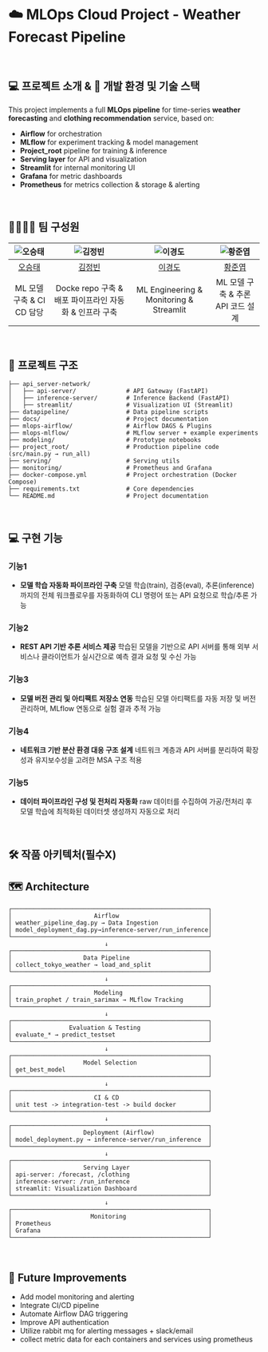 # ☁️ MLOps Cloud Project - Weather Forecast Pipeline

<br>

## 💻 프로젝트 소개 & 🔨 개발 환경 및 기술 스택
This project implements a full **MLOps pipeline** for time-series **weather forecasting** and **clothing recommendation** service, based on:
- **Airflow** for orchestration
- **MLflow** for experiment tracking & model management
- **Project_root** pipeline for training & inference
- **Serving layer** for API and visualization
- **Streamlit** for internal monitoring UI
- **Grafana** for metric dashboards 
- **Prometheus** for metrics collection & storage & alerting

<br>

## 👨‍👩‍👦‍👦 팀 구성원

| ![오승태](https://avatars.githubusercontent.com/u/156163982?v=4) | ![김정빈](https://avatars.githubusercontent.com/u/156163982?v=4) | ![이경도](https://avatars.githubusercontent.com/u/156163982?v=4) | ![황준엽](https://avatars.githubusercontent.com/u/156163982?v=4) |  
| :--------------------------------------------------------------: | :--------------------------------------------------------------: | :--------------------------------------------------------------: | :--------------------------------------------------------------: |
|            [오승태](https://github.com/UpstageAILab)             |            [김정빈](https://github.com/UpstageAILab)             |            [이경도](https://github.com/UpstageAILab)             |                  [황준엽](https://github.com/UpstageAILab)             |
|                            ML 모델 구축 & CI CD 담당                              |                          Docke repo 구축 & 배포 파이프라인 자동화 & 인프라 구축                            |                            ML Engineering & Monitoring & Streamlit                             |                            ML 모델 구축 & 추론 API 코드 설계                            |           


<br>

## 📁 프로젝트 구조
```
├── api_server-network/
│   ├── api-server/              # API Gateway (FastAPI)
│   ├── inference-server/        # Inference Backend (FastAPI)
│   ├── streamlit/               # Visualization UI (Streamlit)
├── datapipeline/                # Data pipeline scripts
├── docs/                        # Project documentation
├── mlops-airflow/               # Airflow DAGS & Plugins
├── mlops-mlflow/                # MLflow server + example experiments
├── modeling/                    # Prototype notebooks
├── project_root/                # Production pipeline code (src/main.py → run_all)
├── serving/                     # Serving utils
├── monitoring/                  # Prometheus and Grafana
├── docker-compose.yml           # Project orchestration (Docker Compose)
├── requirements.txt             # Core dependencies
└── README.md                    # Project documentation

```

<br>

## 💻​ 구현 기능
### 기능1
- **모델 학습 자동화 파이프라인 구축**
모델 학습(train), 검증(eval), 추론(inference)까지의 전체 워크플로우를 자동화하여 CLI 명령어 또는 API 요청으로 학습/추론 가능
### 기능2
- **REST API 기반 추론 서비스 제공**
학습된 모델을 기반으로 API 서버를 통해 외부 서비스나 클라이언트가 실시간으로 예측 결과 요청 및 수신 가능
### 기능3
- **모델 버전 관리 및 아티팩트 저장소 연동**
학습된 모델 아티팩트를 자동 저장 및 버전 관리하며, MLflow 연동으로 실험 결과 추적 가능
### 기능4
- **네트워크 기반 분산 환경 대응 구조 설계**
네트워크 계층과 API 서버를 분리하여 확장성과 유지보수성을 고려한 MSA 구조 적용
### 기능5
- **데이터 파이프라인 구성 및 전처리 자동화**
raw 데이터를 수집하여 가공/전처리 후 모델 학습에 최적화된 데이터셋 생성까지 자동으로 처리

<br>

## 🛠️ 작품 아키텍처(필수X)
## 🗺️ Architecture

```plaintext
┌───────────────────────────────────────────────────────┐
│                       Airflow                         │
│ weather_pipeline_dag.py → Data Ingestion              │
│ model_deployment_dag.py→inference-server/run_inference│
└───────────────────────────────────────────────────────┘
                           ↓
┌───────────────────────────────────────────────────────┐
│                    Data Pipeline                      │
│ collect_tokyo_weather → load_and_split                │
└───────────────────────────────────────────────────────┘
                           ↓
┌───────────────────────────────────────────────────────┐
│                       Modeling                        │
│ train_prophet / train_sarimax → MLflow Tracking       │
└───────────────────────────────────────────────────────┘
                           ↓
┌───────────────────────────────────────────────────────┐
│                Evaluation & Testing                   │
│ evaluate_* → predict_testset                          │
└───────────────────────────────────────────────────────┘
                           ↓
┌───────────────────────────────────────────────────────┐
│                    Model Selection                    │
│ get_best_model                                        │
└───────────────────────────────────────────────────────┘
                           ↓                           
┌───────────────────────────────────────────────────────┐
│                       CI & CD                         │
│ unit test -> integration-test -> build docker         │
└───────────────────────────────────────────────────────┘
                           ↓
┌───────────────────────────────────────────────────────┐
│                    Deployment (Airflow)               │
│ model_deployment.py → inference-server/run_inference  │
└───────────────────────────────────────────────────────┘
                           ↓
┌───────────────────────────────────────────────────────┐
│                    Serving Layer                      │
│ api-server: /forecast, /clothing                      │
│ inference-server: /run_inference                      │
│ streamlit: Visualization Dashboard                    │
└───────────────────────────────────────────────────────┘
                           ↓
┌───────────────────────────────────────────────────────┐
│                      Monitoring                       │
│ Prometheus                                            │
│ Grafana                                               │
└───────────────────────────────────────────────────────┘
```
<br>

## 📝 Future Improvements

- Add model monitoring and alerting
- Integrate CI/CD pipeline
- Automate Airflow DAG triggering
- Improve API authentication
- Utilize rabbit mq for alerting messages + slack/email
- collect metric data for each containers and services using prometheus

